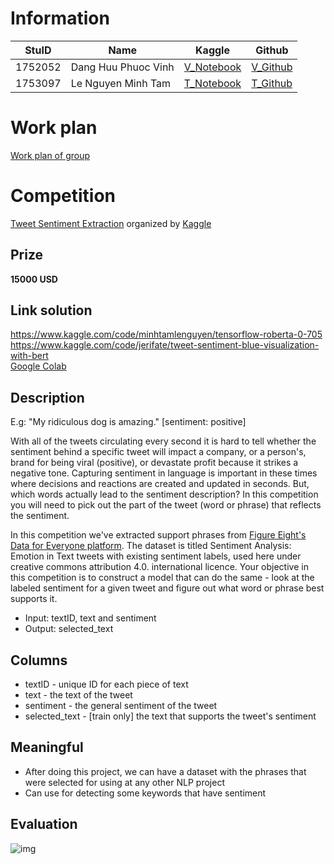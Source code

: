 # **Information**
|StuID  |        Name       |     Kaggle    |       Github      |
|-------|-------------------|---------------|-------------------|
|1752052|Dang Huu Phuoc Vinh|[V_Notebook](https://www.kaggle.com/danghuuphuocvinh)|[V_Github](https://github.com/DangHuuPhuocVinh/data_science_application)
|1753097|Le Nguyen Minh Tam |[T_Notebook](https://www.kaggle.com/code/minhtamlenguyen)|[T_Github](https://github.com/lnmtam1999)
# **Work plan**
 [Work plan of group](https://docs.google.com/spreadsheets/d/10moa8xnprmD-MkfVzvn73UQyaCyHGVSmkDy8GRSXU4Y/edit#gid=0)
# **Competition**
 [Tweet Sentiment Extraction](https://www.kaggle.com/competitions/tweet-sentiment-extraction) organized by [Kaggle](https://www.kaggle.com/)
## **Prize**
 **15000 USD**
## **Link solution** 
 https://www.kaggle.com/code/minhtamlenguyen/tensorflow-roberta-0-705
 <br>
 https://www.kaggle.com/code/jerifate/tweet-sentiment-blue-visualization-with-bert
 <br>
 [Google Colab](https://colab.research.google.com/github/lnmtam1999/BigData/blob/main/Amazon_Craw_Bertl.ipynb)
## Description
  E.g: "My ridiculous dog is amazing." [sentiment: positive]

  With all of the tweets circulating every second it is hard to tell whether the sentiment behind a specific tweet will impact a company, or a person's, brand for being viral (positive), or devastate profit because it strikes a negative tone. Capturing sentiment in language is important in these times where decisions and reactions are created and updated in seconds. But, which words actually lead to the sentiment description? In this competition you will need to pick out the part of the tweet (word or phrase) that reflects the sentiment.

  In this competition we've extracted support phrases from [Figure Eight's Data for Everyone platform](https://appen.com/datasets-resource-center/). The dataset is titled Sentiment Analysis: Emotion in Text tweets with existing sentiment labels, used here under creative commons attribution 4.0. international licence. Your objective in this competition is to construct a model that can do the same - look at the labeled sentiment for a given tweet and figure out what word or phrase best supports it.
  
  - Input: textID, text and sentiment
  - Output: selected_text
 
## **Columns**
 -  textID - unique ID for each piece of text
 -  text - the text of the tweet
 -  sentiment - the general sentiment of the tweet
 -  selected_text - [train only] the text that supports the tweet's sentiment
## **Meaningful**
 - After doing this project, we can have a dataset with the phrases that were selected for using at any other NLP project
 - Can use for detecting some keywords that have sentiment 

## **Evaluation**
 ![img](https://user-images.githubusercontent.com/35680794/174698744-57b2f116-fbe4-4fb6-9216-2e83e0494dca.png)
